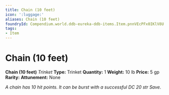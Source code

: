 ```yaml
---
title: Chain (10 feet)
icon: ':luggage:'
aliases: Chain (10 feet)
foundryId: Compendium.world.ddb-eureka-ddb-items.Item.pnnVEcPFx0IKlV8U
tags:
- Item
---
```


# Chain (10 feet)

**Chain (10 feet)**
_Trinket_
**Type:** Trinket
**Quantity:** 1
**Weight:** 10 lb
**Price:** 5 gp
**Rarity:** 
**Attunement:** None

*A chain has 10 hit points. It can be burst with a successful DC 20 str Save.*